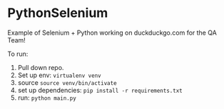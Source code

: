 # PythonSelenium
Example of Selenium + Python working on duckduckgo.com for the QA Team!

To run:
1. Pull down repo.
2. Set up env: `virtualenv venv`
3. source `source venv/bin/activate`
4. set up dependencies: `pip install -r requirements.txt`
5. run: `python main.py`
